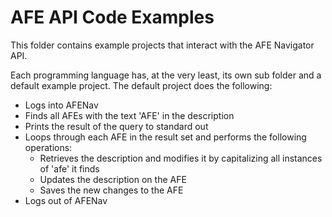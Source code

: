 # AFE API Code Examples
This folder contains example projects that interact with the AFE Navigator API.

Each programming language has, at the very least, its own sub folder and a default example project. The default project does the following:
- Logs into AFENav
- Finds all AFEs with the text 'AFE' in the description
- Prints the result of the query to standard out
- Loops through each AFE in the result set and performs the following operations:
    - Retrieves the description and modifies it by capitalizing all instances of 'afe' it finds
    - Updates the description on the AFE
    - Saves the new changes to the AFE
- Logs out of AFENav
